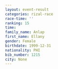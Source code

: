 ```yaml
---
layout: event-result 
categories: rizal-race 
race-time: ''
ranking: 15
time: 
family_name: Anlap
first_name: Ellany
gender: Female
birthdate: 1999-12-31
nationality: PHI
bib_number: 1215
city: None
---
```

